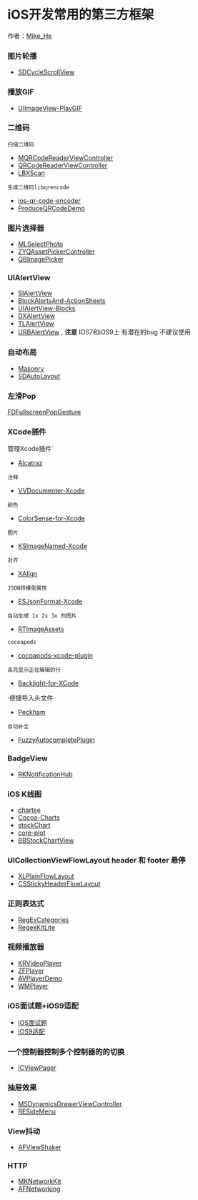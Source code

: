 # iOS开发常用的第三方框架

作者：[Mike_He](https://github.com/CoderMikeHe)   
  
### 图片轮播
* [SDCycleScrollView](https://github.com/gsdios/SDCycleScrollView)

### 播放GIF
* [UIImageView-PlayGIF](https://github.com/yfme/UIImageView-PlayGIF)

### 二维码
`扫描二维码`
* [MQRCodeReaderViewController](https://github.com/zhengjinghua/MQRCodeReaderViewController) 
* [QRCodeReaderViewController](https://github.com/yannickl/QRCodeReaderViewController)    
* [LBXScan](https://github.com/MxABC/LBXScan)   

`生成二维码libqrencode`
* [ios-qr-code-encoder](https://github.com/moqod/ios-qr-code-encoder)
* [ProduceQRCodeDemo](https://github.com/MartinLi841538513/ProduceQRCodeDemo)

### 图片选择器 
* [MLSelectPhoto](https://github.com/MakeZL/MLSelectPhoto)
* [ZYQAssetPickerController](https://github.com/heroims/ZYQAssetPickerController)
* [QBImagePicker](https://github.com/questbeat/QBImagePicker)  

### UIAlertView
* [SIAlertView](https://github.com/Sumi-Interactive/SIAlertView)
* [BlockAlertsAnd-ActionSheets](https://github.com/gpambrozio/BlockAlertsAnd-ActionSheets)
* [UIAlertView-Blocks](https://github.com/jivadevoe/UIAlertView-Blocks)
* [DXAlertView](https://github.com/xiekw2010/DXAlertView) 
* [TLAlertView](https://github.com/tLewisII/TLAlertView) 
* [URBAlertView](https://github.com/u10int/URBAlertView) ,  **注意** IOS7和iOS9上 有潜在的bug 不建议使用
### 自动布局
* [Masonry](https://github.com/SnapKit/Masonry)
* [SDAutoLayout](https://github.com/gsdios/SDAutoLayout)

### 左滑Pop
[FDFullscreenPopGesture](https://github.com/forkingdog/FDFullscreenPopGesture)

### XCode插件
管理Xcode插件`
* [Alcatraz](https://github.com/alcatraz/Alcatraz)  

`注释`  
* [VVDocumenter-Xcode ](https://github.com/onevcat/VVDocumenter-Xcode )

`颜色`
* [ColorSense-for-Xcode](https://github.com/omz/ColorSense-for-Xcode)

`图片`
* [KSImageNamed-Xcode](https://github.com/ksuther/KSImageNamed-Xcode)

`对齐`
* [XAlign](https://github.com/qfish/XAlign)

`JSON转模型属性`
* [ESJsonFormat-Xcode](https://github.com/EnjoySR/ESJsonFormat-Xcode)

`自动生成 1x 2x 3x 的图片`
* [RTImageAssets](https://github.com/rickytan/RTImageAssets)

`cocoapods`
* [cocoapods-xcode-plugin](https://github.com/kattrali/cocoapods-xcode-plugin)

`高亮显示正在编辑的行`
* [Backlight-for-XCode](https://github.com/limejelly/Backlight-for-XCode)

·便捷导入头文件·
* [Peckham](https://github.com/markohlebar/Peckham)

`自动补全`
* [FuzzyAutocompletePlugin](https://github.com/FuzzyAutocomplete/FuzzyAutocompletePlugin)

### BadgeView
* [RKNotificationHub](https://github.com/cwRichardKim/RKNotificationHub)

### iOS K线图
* [chartee](https://github.com/zhiyu/chartee)  
* [Cocoa-Charts](https://github.com/limccn/Cocoa-Charts) 
* [stockChart](https://github.com/dangfm/stockChart)  
* [core-plot](https://github.com/core-plot/core-plot)
* [BBStockChartView](https://github.com/chenxiaoyu3/BBStockChartView) 


### UICollectionViewFlowLayout  header 和 footer 悬停
* [XLPlainFlowLayout](https://github.com/HebeTienCoder/XLPlainFlowLayout) 
* [CSStickyHeaderFlowLayout](https://github.com/jamztang/CSStickyHeaderFlowLayout)

### 正则表达式
* [RegExCategories](https://github.com/bendytree/Objective-C-RegEx-Categories) 
* [RegexKitLite](https://github.com/wezm/RegexKitLite)

### 视频播放器
* [KRVideoPlayer](https://github.com/36Kr-Mobile/KRVideoPlayer)
* [ZFPlayer](https://github.com/renzifeng/ZFPlayer)
* [AVPlayerDemo](https://github.com/mzds/AVPlayerDemo)
* [WMPlayer](https://github.com/zhengwenming/WMPlayer)

### iOS面试题+iOS9适配
* [iOS面试题](https://github.com/ChenYilong/iOSInterviewQuestions)
* [iOS9适配](https://github.com/ChenYilong/iOS9AdaptationTips)

### 一个控制器控制多个控制器的的切换
* [ICViewPager](https://github.com/iltercengiz/ICViewPager)

### 抽屉效果
* [MSDynamicsDrawerViewController](https://github.com/erichoracek/MSDynamicsDrawerViewController)  
* [RESideMenu](https://github.com/romaonthego/RESideMenu)

### View抖动
* [AFViewShaker](https://github.com/ArtFeel/AFViewShaker)

### HTTP
* [MKNetworkKit](https://github.com/MugunthKumar/MKNetworkKit)
* [AFNetworking](https://github.com/AFNetworking/AFNetworking)

### 
































